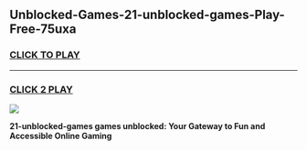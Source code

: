 
## Unblocked-Games-21-unblocked-games-Play-Free-75uxa
<h3>
<a href="https://premium76.site?title=21-unblocked-games&ref=18A1">CLICK TO PLAY</a></h3>
<hr>

<h3>
<a href="https://premium76.site?title=21-unblocked-games&ref=18A1">CLICK 2 PLAY</a>
  
</h3>

<a href="https://premium76.site?title=21-unblocked-games&ref=18A1"><img src="https://clearcache.store/games.png"></a>


**21-unblocked-games games unblocked: Your Gateway to Fun and Accessible Online Gaming**
